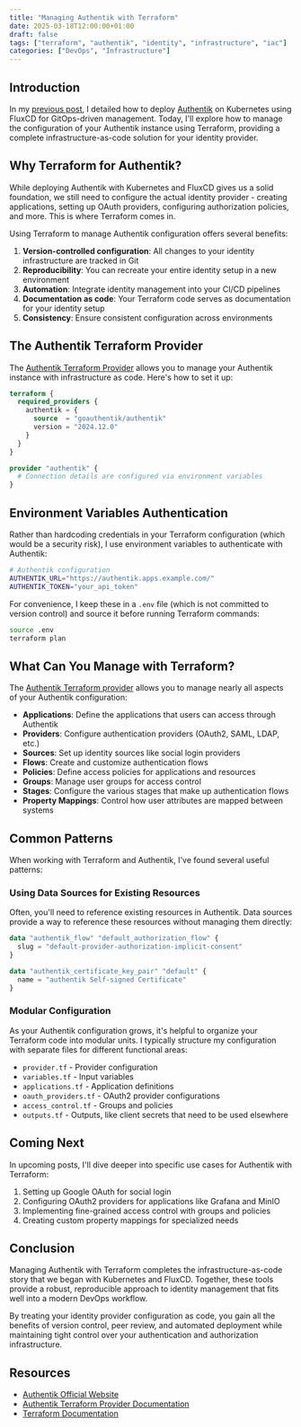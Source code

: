 ```yaml
---
title: "Managing Authentik with Terraform"
date: 2025-03-18T12:00:00+01:00
draft: false
tags: ["terraform", "authentik", "identity", "infrastructure", "iac"]
categories: ["DevOps", "Infrastructure"]
---
```


## Introduction

In my [previous post](/2025/03/17/setting-up-authentik-with-kubernetes-and-fluxcd/), I detailed how to deploy [Authentik](https://goauthentik.io/) on Kubernetes using FluxCD for GitOps-driven management. Today, I'll explore how to manage the configuration of your Authentik instance using Terraform, providing a complete infrastructure-as-code solution for your identity provider.

## Why Terraform for Authentik?

While deploying Authentik with Kubernetes and FluxCD gives us a solid foundation, we still need to configure the actual identity provider - creating applications, setting up OAuth providers, configuring authorization policies, and more. This is where Terraform comes in.

Using Terraform to manage Authentik configuration offers several benefits:

1. **Version-controlled configuration**: All changes to your identity infrastructure are tracked in Git
2. **Reproducibility**: You can recreate your entire identity setup in a new environment
3. **Automation**: Integrate identity management into your CI/CD pipelines
4. **Documentation as code**: Your Terraform code serves as documentation for your identity setup
5. **Consistency**: Ensure consistent configuration across environments

## The Authentik Terraform Provider

The [Authentik Terraform Provider](https://registry.terraform.io/providers/goauthentik/authentik/latest/docs) allows you to manage your Authentik instance with infrastructure as code. Here's how to set it up:

```terraform
terraform {
  required_providers {
    authentik = {
      source  = "goauthentik/authentik"
      version = "2024.12.0"
    }
  }
}

provider "authentik" {
  # Connection details are configured via environment variables
}
```

## Environment Variables Authentication

Rather than hardcoding credentials in your Terraform configuration (which would be a security risk), I use environment variables to authenticate with Authentik:

```bash
# Authentik configuration
AUTHENTIK_URL="https://authentik.apps.example.com/"
AUTHENTIK_TOKEN="your_api_token"
```

For convenience, I keep these in a `.env` file (which is not committed to version control) and source it before running Terraform commands:

```bash
source .env
terraform plan
```

## What Can You Manage with Terraform?

The [Authentik Terraform provider](https://registry.terraform.io/providers/goauthentik/authentik/latest/docs) allows you to manage nearly all aspects of your Authentik configuration:

- **Applications**: Define the applications that users can access through Authentik
- **Providers**: Configure authentication providers (OAuth2, SAML, LDAP, etc.)
- **Sources**: Set up identity sources like social login providers
- **Flows**: Create and customize authentication flows
- **Policies**: Define access policies for applications and resources
- **Groups**: Manage user groups for access control
- **Stages**: Configure the various stages that make up authentication flows
- **Property Mappings**: Control how user attributes are mapped between systems

## Common Patterns

When working with Terraform and Authentik, I've found several useful patterns:

### Using Data Sources for Existing Resources

Often, you'll need to reference existing resources in Authentik. Data sources provide a way to reference these resources without managing them directly:

```terraform
data "authentik_flow" "default_authorization_flow" {
  slug = "default-provider-authorization-implicit-consent"
}

data "authentik_certificate_key_pair" "default" {
  name = "authentik Self-signed Certificate"
}
```

### Modular Configuration

As your Authentik configuration grows, it's helpful to organize your Terraform code into modular units. I typically structure my configuration with separate files for different functional areas:

- `provider.tf` - Provider configuration
- `variables.tf` - Input variables
- `applications.tf` - Application definitions
- `oauth_providers.tf` - OAuth2 provider configurations
- `access_control.tf` - Groups and policies
- `outputs.tf` - Outputs, like client secrets that need to be used elsewhere

## Coming Next

In upcoming posts, I'll dive deeper into specific use cases for Authentik with Terraform:

1. Setting up Google OAuth for social login
2. Configuring OAuth2 providers for applications like Grafana and MinIO
3. Implementing fine-grained access control with groups and policies
4. Creating custom property mappings for specialized needs

## Conclusion

Managing Authentik with Terraform completes the infrastructure-as-code story that we began with Kubernetes and FluxCD. Together, these tools provide a robust, reproducible approach to identity management that fits well into a modern DevOps workflow.

By treating your identity provider configuration as code, you gain all the benefits of version control, peer review, and automated deployment while maintaining tight control over your authentication and authorization infrastructure.

## Resources

- [Authentik Official Website](https://goauthentik.io/)
- [Authentik Terraform Provider Documentation](https://registry.terraform.io/providers/goauthentik/authentik/latest/docs)
- [Terraform Documentation](https://www.terraform.io/docs/)